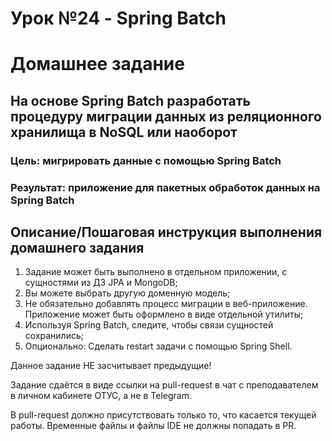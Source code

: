 # Урок №24 - Spring Batch

# Домашнее задание

## На основе Spring Batch разработать процедуру миграции данных из реляционного хранилища в NoSQL или наоборот

### Цель: мигрировать данные с помощью Spring Batch

### Результат: приложение для пакетных обработок данных на Spring Batch

## Описание/Пошаговая инструкция выполнения домашнего задания
1. Задание может быть выполнено в отдельном приложении, с сущностями из ДЗ JPA и MongoDB;
2. Вы можете выбрать другую доменную модель;
3. Не обязательно добавлять процесс миграции в веб-приложение. Приложение может быть оформлено в виде отдельной утилиты;
4. Используя Spring Batch, следите, чтобы связи сущностей сохранились;
5. Опционально: Сделать restart задачи с помощью Spring Shell.

Данное задание НЕ засчитывает предыдущие!

Задание сдаётся в виде ссылки на pull-request в чат с преподавателем в личном кабинете ОТУС, а не в Telegram.

В pull-request должно присутствовать только то, что касается текущей работы.
Временные файлы и файлы IDE не должны попадать в PR.
